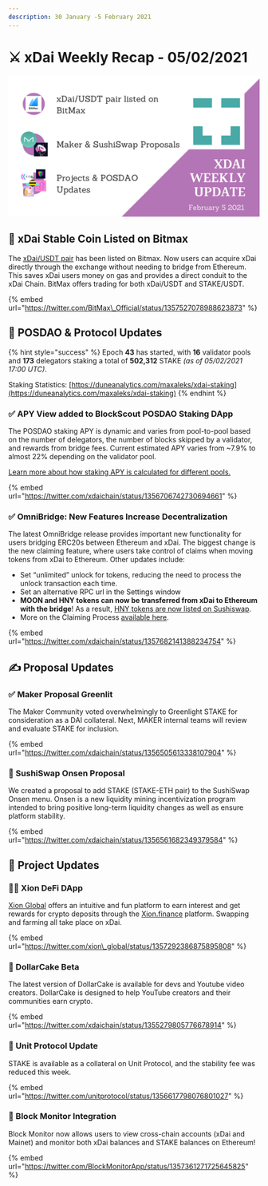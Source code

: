 ```yaml
---
description: 30 January -5 February 2021
---
```


# ⚔️ xDai Weekly Recap - 05/02/2021

![](../../../../.gitbook/assets/green-and-black-modern-sales-marketing-presentation%20%2830%29.png)

## 📡 xDai Stable Coin Listed on Bitmax

The [xDai/USDT pair](https://bitmax.io/en/basic/cashtrade-spottrading/usdt/xdai) has been listed on Bitmax. Now users can acquire xDai directly through the exchange without needing to bridge from Ethereum. This saves xDai users money on gas and provides a direct conduit to the xDai Chain. BitMax offers trading for both xDai/USDT and STAKE/USDT. 

{% embed url="https://twitter.com/BitMax\_Official/status/1357527078988623873" %}

## 👷 POSDAO & Protocol Updates

{% hint style="success" %}
Epoch **43** has started, with **16** validator pools and **173** delegators staking a total of **502,312** STAKE _\(as of 05/02/2021 17:00 UTC\)_.

Staking Statistics: [https://duneanalytics.com/maxaleks/xdai-staking](https://duneanalytics.com/maxaleks/xdai-staking)
{% endhint %}

### ✅ APY View added to BlockScout POSDAO Staking DApp

The POSDAO staking APY is dynamic and varies from pool-to-pool based on the number of delegators, the number of blocks skipped by a validator, and rewards from bridge fees.  Current estimated APY varies from ~7.9% to almost 22% depending on the validator pool.  
  
[Learn more about how staking APY is calculated for different pools.](https://www.xdaichain.com/about-xdai/faqs/public-staking-validators-and-delegators#what-is-apy-annual-percentage-yield)

{% embed url="https://twitter.com/xdaichain/status/1356706742730694661" %}

### ✅ OmniBridge: New Features Increase Decentralization

The latest OmniBridge release provides important new functionality for users bridging ERC20s between Ethereum and xDai. The biggest change is the new claiming feature, where users take control of claims when moving tokens from xDai to Ethereum. Other updates include:

* Set “unlimited” unlock for tokens, reducing the need to process the unlock transaction each time.
* Set an alternative RPC url in the Settings window
* **MOON and HNY tokens can now be transferred from xDai to Ethereum with the bridge**! As a result, [HNY tokens are now listed on Sushiswap](https://twitter.com/Honeyswap/status/1357494901911392257).
* More on the Claiming Process [available here](https://forum.poa.network/t/request-and-claim-to-transfer-assets-from-xdai-chain/4495).

{% embed url="https://twitter.com/xdaichain/status/1357682141388234754" %}

## ✍ Proposal Updates

### ✅ Maker Proposal Greenlit

The Maker Community voted overwhelmingly to Greenlight STAKE for consideration as a DAI collateral. Next, MAKER internal teams will review and evaluate STAKE for inclusion.

{% embed url="https://twitter.com/xdaichain/status/1356505613338107904" %}

### 🍣 SushiSwap Onsen Proposal

We created a proposal to add STAKE \(STAKE-ETH pair\) to the SushiSwap Onsen menu. Onsen is a new liquidity mining incentivization program intended to bring positive long-term liquidity changes as well as ensure platform stability.

{% embed url="https://twitter.com/xdaichain/status/1356561682349379584" %}

## 🦋 Project Updates

### 👨🚀 Xion DeFi DApp

[Xion Global](https://www.xion.global/) offers an intuitive and fun platform to earn interest and get rewards for crypto deposits through the [Xion.finance](https://xion.finance/) platform. Swapping and farming all take place on xDai.

{% embed url="https://twitter.com/xion\_global/status/1357292386875895808" %}

### 🍰 DollarCake Beta

The latest version of DollarCake is available for devs and Youtube video creators. DollarCake is designed to help YouTube creators and their communities earn crypto.

{% embed url="https://twitter.com/xdaichain/status/1355279805776678914" %}

### 🦆 Unit Protocol Update

STAKE is available as a collateral on Unit Protocol, and the stability fee was reduced this week. 

{% embed url="https://twitter.com/unitprotocol/status/1356617798076801027" %}

### 🌠 Block Monitor Integration

Block Monitor now allows users to view cross-chain accounts \(xDai and Mainet\) and monitor both xDai balances and STAKE balances on Ethereum!

{% embed url="https://twitter.com/BlockMonitorApp/status/1357361271725645825" %}





